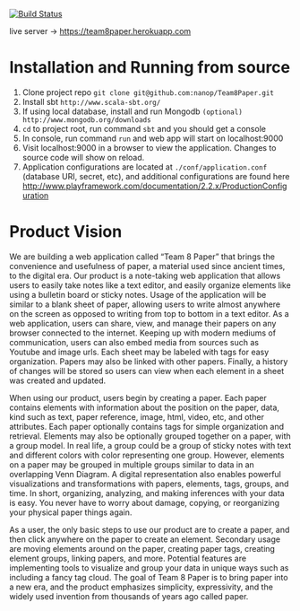 [![Build Status](https://travis-ci.org/nanop/Team8Paper.png?branch=master)](https://travis-ci.org/nanop/Team8Paper)

live server -> https://team8paper.herokuapp.com

# Installation and Running from source

1. Clone project repo `git clone git@github.com:nanop/Team8Paper.git`
2. Install sbt `http://www.scala-sbt.org/`
3. If using local database, install and run Mongodb `(optional) http://www.mongodb.org/downloads`
4. `cd` to project root, run command `sbt` and you should get a console
5. In console, run command `run` and web app will start on localhost:9000
6. Visit localhost:9000 in a browser to view the application. Changes to source code will show on reload.
7. Application configurations are located at `./conf/application.conf` (database URI, secret, etc), and additional configurations are found here http://www.playframework.com/documentation/2.2.x/ProductionConfiguration

# Product Vision

We are building a web application called “Team 8 Paper” that brings the convenience and usefulness of paper, a material used since ancient times, to the digital era. Our product is a note-taking web application that allows users to easily take notes like a text editor, and easily organize elements like using a bulletin board or sticky notes. Usage of the application will be similar to a blank sheet of paper, allowing users to write almost anywhere on the screen as opposed to writing from top to bottom in a text editor. As a web application, users can share, view, and manage their papers on any browser connected to the internet. Keeping up with modern mediums of communication, users can also embed media from sources such as Youtube and image urls. Each sheet may be labeled with tags for easy organization. Papers may also be linked with other papers. Finally, a history of changes will be stored so users can view when each element in a sheet was created and updated. 
	
When using our product, users begin by creating a paper. Each paper contains elements with information about the position on the paper, data, kind such as text, paper  reference, image, html, video, etc, and other attributes. Each paper optionally contains tags for simple organization and retrieval. Elements may also be optionally grouped together on a paper, with a group model. In real life, a group could be a group of sticky notes with text and different colors with color representing one group. However, elements on a paper may be grouped in multiple groups similar to data in an overlapping Venn Diagram. A digital representation also enables powerful visualizations and transformations with papers, elements, tags, groups, and time. In short, organizing, analyzing, and making inferences with your data is easy. You never have to worry about damage, copying, or reorganizing your physical paper things again. 

As a user, the only basic steps to use our product are to create a paper, and then click anywhere on the paper to create an element. Secondary usage are moving elements around on the paper, creating paper tags, creating element groups, linking papers, and more. Potential features are implementing tools to visualize and group your data in unique ways such as including a fancy tag cloud. The goal of Team 8 Paper is to bring paper into a new era, and the product emphasizes simplicity, expressivity, and the widely used invention from thousands of years ago called paper.
